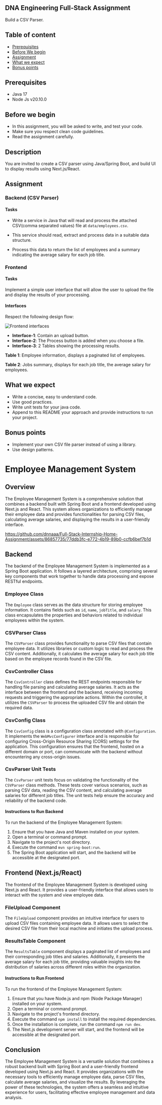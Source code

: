 ## DNA Engineering Full-Stack Assignment
Build a CSV Parser.

## Table of content
- [Prerequisites](#prerequisites)
- [Before We begin](#before-we-begin)
- [Assignment](#assignment)
- [What we expect](#what-we-expect)
- [Bonus points](#bonus-points)

## Prerequisites
- Java 17
- Node Js v20.10.0

## Before we begin
- In this assignment, you will be asked to write, and test your code.
- Make sure you respect clean code guidelines.
- Read the assignment carefully.

## Description
You are invited to create a CSV parser using Java/Spring Boot, and build UI to display results using Next.js/React.

## Assignment

### Backend (CSV Parser)

#### Tasks

- Write a service in Java that will read and process the attached CSV(comma separated values) file at `data/employees.csv`.

- This service should read, extract and process data in a suitable data structure.

- Process this data to return the list of employees and a summary indicating the average salary for each job title.

### Frontend

#### Tasks
Implement a simple user interface that will allow the user to upload the file and display the results of your processing.

#### Interfaces

Respect the following design flow:

![Frontend interfaces](./static/interfaces.png)

- **Interface-1**: Contain an upload button.
- **Interface-2**: The Process button is added when you choose a file.
- **Interface-3**: 2 Tables showing the processing results.

**Table 1**: Employee information, displays a paginated list of employees.

**Table 2**: Jobs summary, displays for each job title, the average salary for employees.

## What we expect
- Write a concise, easy to understand code.
- Use good practices.
- Write unit tests for your java code.
- Append to this README your approach and provide instructions to run your project.

## Bonus points
- Implement your own CSV file parser instead of using a library.
- Use design patterns.

# Employee Management System

## Overview

The Employee Management System is a comprehensive solution that combines a backend built with Spring Boot and a frontend developed using Next.js and React. This system allows organizations to efficiently manage their employee data and provides functionalities for parsing CSV files, calculating average salaries, and displaying the results in a user-friendly interface.

https://github.com/dnnaaa/Full-Stack-Internship-Home-Assignment/assets/86857735/77ddb3fc-e772-4b19-89b0-ccfb6bef7b1d


## Backend

The backend of the Employee Management System is implemented as a Spring Boot application. It follows a layered architecture, comprising several key components that work together to handle data processing and expose RESTful endpoints.

### Employee Class

The `Employee` class serves as the data structure for storing employee information. It contains fields such as `id`, `name`, `jobTitle`, and `salary`. This class encapsulates the properties and behaviors related to individual employees within the system.

### CSVParser Class

The `CSVParser` class provides functionality to parse CSV files that contain employee data. It utilizes libraries or custom logic to read and process the CSV content. Additionally, it calculates the average salary for each job title based on the employee records found in the CSV file.

### CsvController Class

The `CsvController` class defines the REST endpoints responsible for handling file parsing and calculating average salaries. It acts as the interface between the frontend and the backend, receiving incoming requests and triggering the appropriate actions. Within the controller, it utilizes the `CSVParser` to process the uploaded CSV file and obtain the required data.

### CsvConfig Class

The `CsvConfig` class is a configuration class annotated with `@Configuration`. It implements the `WebMvcConfigurer` interface and is responsible for configuring Cross-Origin Resource Sharing (CORS) settings for the application. This configuration ensures that the frontend, hosted on a different domain or port, can communicate with the backend without encountering any cross-origin issues.

### CsvParser Unit Tests

The `CsvParser` unit tests focus on validating the functionality of the `CSVParser` class methods. These tests cover various scenarios, such as parsing CSV data, reading the CSV content, and calculating average salaries for different job titles. The unit tests help ensure the accuracy and reliability of the backend code.

#### Instructions to Run Backend

To run the backend of the Employee Management System:

1. Ensure that you have Java and Maven installed on your system.
2. Open a terminal or command prompt.
3. Navigate to the project's root directory.
4. Execute the command `mvn spring-boot:run`.
5. The Spring Boot application will start, and the backend will be accessible at the designated port.

## Frontend (Next.js/React)

The frontend of the Employee Management System is developed using Next.js and React. It provides a user-friendly interface that allows users to interact with the system and view employee data.

### FileUpload Component

The `FileUpload` component provides an intuitive interface for users to upload CSV files containing employee data. It allows users to select the desired CSV file from their local machine and initiates the upload process.

### ResultsTable Component

The `ResultsTable` component displays a paginated list of employees and their corresponding job titles and salaries. Additionally, it presents the average salary for each job title, providing valuable insights into the distribution of salaries across different roles within the organization.

#### Instructions to Run Frontend

To run the frontend of the Employee Management System:

1. Ensure that you have Node.js and npm (Node Package Manager) installed on your system.
2. Open a terminal or command prompt.
3. Navigate to the project's frontend directory.
4. Execute the command `npm install` to install the required dependencies.
5. Once the installation is complete, run the command `npm run dev`.
6. The Next.js development server will start, and the frontend will be accessible at the designated port.

## Conclusion

The Employee Management System is a versatile solution that combines a robust backend built with Spring Boot and a user-friendly frontend developed using Next.js and React. It provides organizations with the necessary tools to efficiently manage employee data, parse CSV files, calculate average salaries, and visualize the results. By leveraging the power of these technologies, the system offers a seamless and intuitive experience for users, facilitating effective employee management and data analysis.
